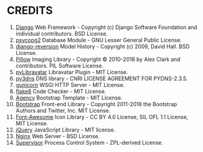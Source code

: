 # CREDITS

1. [Django](https://www.djangoproject.com/foundation/faq/) Web Framework - Copyright (c) Django Software Foundation and individual contributors. BSD License.
2. [psycopg2](http://initd.org/psycopg/) Database Module - GNU Lesser General Public License.
3. [django-reversion](https://django-reversion.readthedocs.io) Model History - Copyright (c) 2009, David Hall. BSD License.
4. [Pillow](https://github.com/python-pillow/Pillow) Imaging Library - Copyright © 2010-2018 by Alex Clark and contributors. PIL Software License.
5. [pyLibravatar](https://launchpad.net/pylibravatar) Libravatar Plugin - MIT License.
6. [py3dns](https://launchpad.net/py3dns) DNS library - CNRI LICENSE AGREEMENT FOR PYDNS-2.3.5.
7. [gunicorn](http://gunicorn.org/) WSGI HTTP Server - MIT License.
8. [flake8](https://gitlab.com/pycqa/flake8) Code Checker - MIT License.
9. [Agency](https://startbootstrap.com/template-overviews/agency/) Bootstrap Template - MIT License.
10. [Bootstrap](https://getbootstrap.com/) Front-end Library - Copyright 2011-2018 the Bootstrap Authors and Twitter, Inc. MIT License.
11. [Font-Awesome](https://fontawesome.com/) Icon Library - CC BY 4.0 License, SIL OFL 1.1 License, MIT License.
12. [jQuery](https://jquery.com/) JavaScript Library - MIT license.
13. [Nginx](https://www.nginx.com/) Web Server - BSD License.
14. [Supervisor](http://supervisord.org/) Process Control System - ZPL-derived License.
